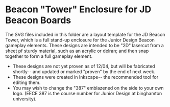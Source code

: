 
Beacon "Tower" Enclosure for JD Beacon Boards
===============================================

The SVG files included in this folder are a layout template for the JD Beacon Tower, which is a full stand-up enclosure for the Junior Design Beacon gameplay elements. These designs are intended to be "2D" lasercut from a sheet pf sturdy material, such as an acrylic or delran; and then snap together to form a full gameplay element.

* These designs are not yet proven as of 12/04, but will be fabricated shortly-- and updated or marked "proven" by the end of next week.
* These designs were created in Inkscape-- the recommended tool for editing them.
* You may wish to change the "387" emblazened on the side to your own logo. (EECE 387 is the course number for Junior Design at binghamton university).
